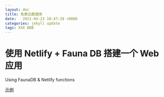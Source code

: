 ```yaml
---
layout: doc
title: 免费云数据库
date:   2021-04-23 10:47:28 +0800
categories: jekyll update
tags: XXX BBB
---
```


# 使用 Netlify + Fauna DB 搭建一个 Web 应用

Using FaunaDB & Netlify functions

[示例](https://db.zqzyz.com)
